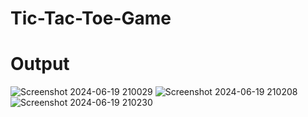 # Tic-Tac-Toe-Game
# Output
![Screenshot 2024-06-19 210029](https://github.com/ipraveenSah/Tic-Tac-Toe-Game/assets/155906823/65d3bc71-c233-4d97-a330-abb59afb65df)
![Screenshot 2024-06-19 210208](https://github.com/ipraveenSah/Tic-Tac-Toe-Game/assets/155906823/e7841326-b986-47b4-b3b9-8b776fc90ff2)
![Screenshot 2024-06-19 210230](https://github.com/ipraveenSah/Tic-Tac-Toe-Game/assets/155906823/678946b7-a767-43c7-b08b-85a51e64e208)


